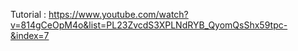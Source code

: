 Tutorial :
https://www.youtube.com/watch?v=814gCeOpM4o&list=PL23ZvcdS3XPLNdRYB_QyomQsShx59tpc-&index=7
